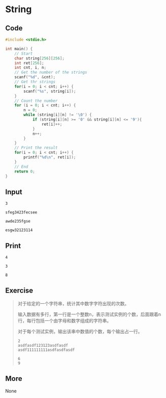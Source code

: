 # String

## Code

```C
#include <stdio.h>

int main() {
    // Start
    char string[256][256];
    int ret[256];
    int cnt, i, n;
    // Get the number of the strings
    scanf("%d", &cnt);
    // Get thr strings
    for(i = 0; i < cnt; i++) {
        scanf("%s", string[i]);
    }
    // Count the number
    for (i = 0; i < cnt; i++) {
        n = 0;
        while (string[i][n] != '\0') {
            if (string[i][n] >= '0' && string[i][n] <= '9'){
                ret[i]++;
            }
            n++;
        }
    }
    // Print the result
    for(i = 0; i < cnt; i++) {
        printf("%d\n", ret[i]);
    }
    // End
    return 0;
}
```

## Input

`3`

`sfeg3423fecsee`

`awde235fgse`

`esgw32123114`

## Print

`4`

`3`

`8`

## Exercise

> 对于给定的一个字符串，统计其中数字字符出现的次数。
>
> 输入数据有多行，第一行是一个整数n，表示测试实例的个数，后面跟着n行，每行包括一个由字母和数字组成的字符串。
>
> 对于每个测试实例，输出该串中数值的个数，每个输出占一行。
>
> ```None
> 2
> asdfasdf123123asdfasdf
> asdf111111111asdfasdfasdf
> ```
>
> ```None
> 6
> 9
> ```

## More

None

